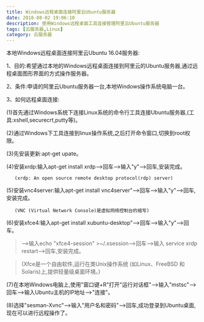 ```yaml
---
title: Windows远程桌面连接阿里云Ubuntu服务器
date: 2018-08-02 19:06:10
description: 使用Windows远程桌面工具连接管理阿里云Ubuntu服务器
tags: [云服务器,Linux]
category: 云服务器
---
```


本地Windows远程桌面连接阿里云Ubuntu 16.04服务器:

1、目的:希望通过本地的Windows远程桌面连接到阿里云的Ubuntu服务器,通过远程桌面图形界面的方式操作服务器。

2、条件:申请的阿里云Ubuntu服务器一台,本地Windows操作系统电脑一台。

3、如何远程桌面连接:

(1)首先通过Windows系统下连接Linux系统的命令行工具连接Ubuntu服务器,(工具:xshell,securecrt,putty等)。

(2)通过Windows下工具连接到linux操作系统,之后打开命令窗口,切换到root权限。

(3)先安装更新:apt-get upate。

(4)安装xrdp:输入apt-get install xrdp-->回车-->输入"y"-->回车,安装完成。

       (xrdp: An open source remote desktop protocol(rdp) server)

(5)安装vnc4server:输入apt-get install vnc4server"-->回车-->输入"y"-->回车,安装完成。

       (VNC (Virtual Network Console)是虚拟网络控制台的缩写)

(6)安装xfce4:输入apt-get install xubuntu-desktop"-->回车-->输入"y"-->回车。

> -->输入echo "xfce4-session" >~/.xsession-->回车-->输入 service xrdp restart-->回车,安装完成。

> (Xfce是一个自由软件,运行在类Unix操作系统 (如Linux、FreeBSD 和 Solaris)上,提供轻量级桌面环境。)

(7)在本地Windows电脑上,使用"窗口键+R"打开"运行对话框"-->输入"mstsc"-->回车-->输入Ubuntu主机的IP地址-->"连接"。

(8)选择"sesman-Xvnc"-->输入"用户名和密码"-->回车,成功登录到Ubuntu桌面,现在可以进行远程操作了。
